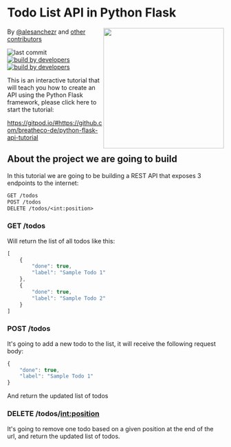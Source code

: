 # Todo List API in Python Flask

<a href="https://www.4geeksacademy.co"><img height="280" align="right" src="https://raw.githubusercontent.com/breatheco-de/python-flask-api-tutorial/3ffb90ea974146f57a3bdfd59665b4c4d5d05197/.breathecode/assets/badge.svg"></a>

<p>
    By <a href="https://twitter.com/alesanchezr">@alesanchezr</a> and <a href="https://github.com/breatheco-de/python-flask-api-tutorial/graphs/contributors">other contributors</a>

![last commit](https://img.shields.io/github/last-commit/breatheco-de/python-flask-api-tutorial)
[![build by developers](https://img.shields.io/badge/build_by-Developers-blue)](https://breatheco.de)
[![build by developers](https://img.shields.io/twitter/follow/alesanchezr?style=social&logo=twitter)](https://twitter.com/alesanchezr)
</p>

This is an interactive tutorial that will teach you how to create an API using the Python Flask framework, please click here to start the tutorial:

https://gitpod.io/#https://github.com/breatheco-de/python-flask-api-tutorial

## About the project we are going to build

In this tutorial we are going to be building a REST API that exposes 3 endpoints to the internet:

```txt
GET /todos
POST /todos
DELETE /todos/<int:position>
```

### GET /todos

Will return the list of all todos like this:

```javascript
[
    {
        "done": true,
        "label": "Sample Todo 1"
    },
    {
        "done": true,
        "label": "Sample Todo 2"
    }
]
```

### POST /todos

It's going to add a new todo to the list, it will receive the following request body:

```javascript
{
    "done": true,
    "label": "Sample Todo 1"
}
```

And return the updated list of todos

### DELETE /todos/<int:position>

It's going to remove one todo based on a given position at the end of the url, and return the updated list of todos.

